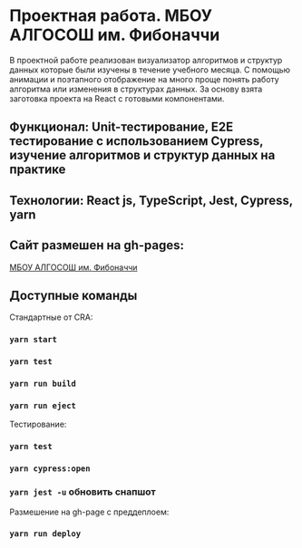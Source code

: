 # Проектная работа. МБОУ АЛГОСОШ им. Фибоначчи
В проектной работе реализован визуализатор алгоритмов и структур данных которые были изучены в течение учебного месяца. С помощью анимации и поэтапного отображение  на много проще понять работу алгоритма или изменения в структурах данных. За основу взята заготовка проекта на React с готовыми компонентами.

## Функционал: Unit-тестирование, E2E тестирование с использованием Cypress,  изучение алгоритмов и структур данных на практике
## Технологии: React js, TypeScript, Jest, Cypress, yarn

## Сайт размешен на gh-pages:
[МБОУ АЛГОСОШ им. Фибоначчи](https://zigfrei.github.io/mesto-gitpage/ "")

## Доступные команды

Стандартные от CRA:
### `yarn start`
### `yarn test`
### `yarn run build`
### `yarn run eject`

Тестирование:
### `yarn test`
### `yarn cypress:open`
### `yarn jest -u` обновить снапшот

Размешение на gh-page с преддеплоем:
### `yarn run deploy`